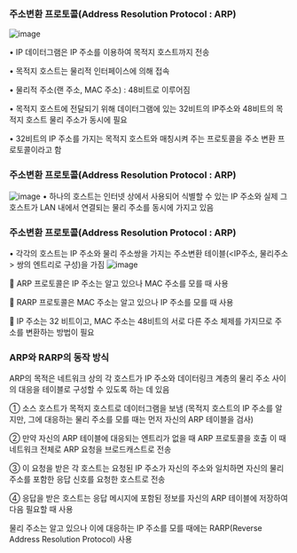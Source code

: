 ### 주소변환 프로토콜(Address Resolution Protocol : ARP)
![image](https://github.com/jyzayu/TIL/assets/55649979/9d71baaf-773d-4d1c-9488-584397f21f12)

• IP 데이터그램은 IP 주소를 이용하여 목적지 호스트까지 전송

• 목적지 호스트는 물리적 인터페이스에 의해 접속

• 물리적 주소(랜 주소, MAC 주소) : 48비트로 이루어짐

• 목적지 호스트에 전달되기 위해 데이터그램에 있는 32비트의 IP주소와
48비트의 목적지 호스트 물리 주소가 동시에 필요

• 32비트의 IP 주소를 가지는 목적지 호스트와 매칭시켜 주는 프로토콜을
주소 변환 프로토콜이라고 함
### 주소변환 프로토콜(Address Resolution Protocol : ARP)
![image](https://github.com/jyzayu/TIL/assets/55649979/c5e65760-1cd1-486f-9916-ffaa90a9adf0)
• 하나의 호스트는 인터넷 상에서 사용되어 식별할 수 있는 IP 주소와 실제
그 호스트가 LAN 내에서 연결되는 물리 주소를 동시에 가지고 있음

### 주소변환 프로토콜(Address Resolution Protocol : ARP)
• 각각의 호스트는 IP 주소와 물리 주소쌍을 가지는 주소변환 테이블(<IP주소, 물리주소> 쌍의 엔트리로 구성)을 가짐
![image](https://github.com/jyzayu/TIL/assets/55649979/07448f63-3f6b-4fe3-b8e2-8cd3890d1728)

 ARP 프로토콜은 IP 주소는 알고 있으나 MAC 주소를 모를 때 사용

 RARP 프로토콜은 MAC 주소는 알고 있으나 IP 주소를 모를 때 사용

 IP 주소는 32 비트이고, MAC 주소는 48비트의 서로 다른 주소 체제를 가지므로 주소를 변환하는 방법이 필요

### ARP와 RARP의 동작 방식
ARP의 목적은 네트워크 상의 각 호스트가 IP 주소와 데이터링크 계층의
물리 주소 사이의 대응을 테이블로 구성할 수 있도록 하는 데 있음

① 소스 호스트가 목적지 호스트로 데이터그램을 보냄
(목적지 호스트의 IP 주소를 알지만, 그에 대응하는 물리 주소를 모를 때는 먼저 자신의 ARP 테이블을 검사)

② 만약 자신의 ARP 테이블에 대응되는 엔트리가 없을 때 ARP 프로토콜을 호출
이 때 네트워크 전체로 ARP 요청을 브로드캐스트로 전송

③ 이 요청을 받은 각 호스트는 요청된 IP 주소가 자신의 주소와 일치하면 자신의 물리 주소를 포함한
응답 신호를 요청한 호스트로 전송

④ 응답을 받은 호스트는 응답 메시지에 포함된 정보를 자신의 ARP 테이블에 저장하여 다음 필요할 때 사용

물리 주소는 알고 있으나 이에 대응하는 IP 주소를 모를 때에는 RARP(Reverse Address Resolution Protocol) 사용
